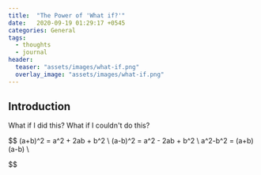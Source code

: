 ```yaml
---
title:  "The Power of 'What if?'"
date:   2020-09-19 01:29:17 +0545
categories: General
tags:
  - thoughts
  - journal
header:
  teaser: "assets/images/what-if.png"
  overlay_image: "assets/images/what-if.png"
---
```


## Introduction
What if I did this? What if I couldn't do this?

$$
(a+b)^2 = a^2 + 2ab + b^2 \\
(a-b)^2 = a^2 - 2ab + b^2 \\
a^2-b^2 = (a+b)(a-b) \\


$$